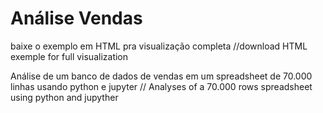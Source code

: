 # Análise Vendas

baixe o exemplo em HTML pra visualização completa //download HTML exemple for full visualization

Análise de um banco de dados de vendas em um spreadsheet de 70.000 linhas usando python e jupyter // Analyses of a 70.000 rows spreadsheet using python and jupyther

